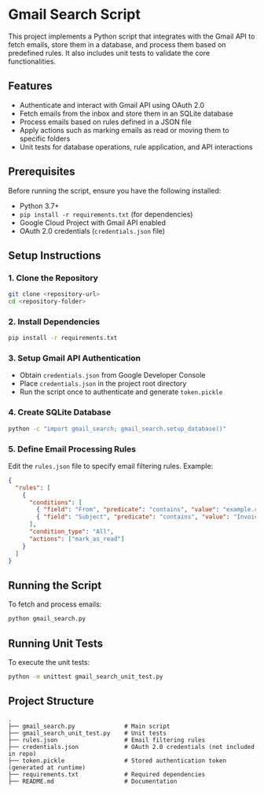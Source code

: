# Gmail Search Script

This project implements a Python script that integrates with the Gmail API to fetch emails, store them in a database, and process them based on predefined rules. It also includes unit tests to validate the core functionalities.

## Features
- Authenticate and interact with Gmail API using OAuth 2.0
- Fetch emails from the inbox and store them in an SQLite database
- Process emails based on rules defined in a JSON file
- Apply actions such as marking emails as read or moving them to specific folders
- Unit tests for database operations, rule application, and API interactions

## Prerequisites
Before running the script, ensure you have the following installed:
- Python 3.7+
- `pip install -r requirements.txt` (for dependencies)
- Google Cloud Project with Gmail API enabled
- OAuth 2.0 credentials (`credentials.json` file)

## Setup Instructions

### 1. Clone the Repository
```bash
git clone <repository-url>
cd <repository-folder>
```

### 2. Install Dependencies
```bash
pip install -r requirements.txt
```

### 3. Setup Gmail API Authentication
- Obtain `credentials.json` from Google Developer Console
- Place `credentials.json` in the project root directory
- Run the script once to authenticate and generate `token.pickle`

### 4. Create SQLite Database
```bash
python -c "import gmail_search; gmail_search.setup_database()"
```

### 5. Define Email Processing Rules
Edit the `rules.json` file to specify email filtering rules. Example:
```json
{
  "rules": [
    {
      "conditions": [
        { "field": "From", "predicate": "contains", "value": "example.com" },
        { "field": "Subject", "predicate": "contains", "value": "Invoice" }
      ],
      "condition_type": "All",
      "actions": ["mark_as_read"]
    }
  ]
}
```

## Running the Script
To fetch and process emails:
```bash
python gmail_search.py
```

## Running Unit Tests
To execute the unit tests:
```bash
python -m unittest gmail_search_unit_test.py
```

## Project Structure
```
.
├── gmail_search.py              # Main script
├── gmail_search_unit_test.py    # Unit tests
├── rules.json                   # Email filtering rules
├── credentials.json             # OAuth 2.0 credentials (not included in repo)
├── token.pickle                 # Stored authentication token (generated at runtime)
├── requirements.txt             # Required dependencies
├── README.md                    # Documentation
```

